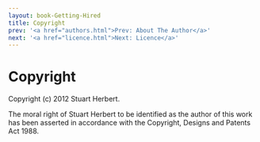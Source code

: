 ```yaml
---
layout: book-Getting-Hired
title: Copyright
prev: '<a href="authors.html">Prev: About The Author</a>'
next: '<a href="licence.html">Next: Licence</a>'
---
```

# Copyright

Copyright (c) 2012 Stuart Herbert.

The moral right of Stuart Herbert to be identified as the author of this work has been asserted in accordance with the Copyright, Designs and Patents Act 1988.